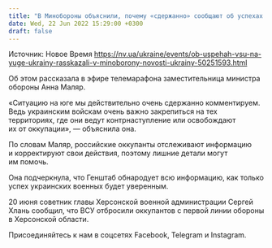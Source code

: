 ```yaml
---
title: "В Минобороны объяснили, почему «сдержанно» сообщают об успехах ВСУ на юге Украины"
date: Wed, 22 Jun 2022 15:29:00 +0300
draft: false
---
```

Источник: Новое Время https://nv.ua/ukraine/events/ob-uspehah-vsu-na-yuge-ukrainy-rasskazali-v-minoborony-novosti-ukrainy-50251593.html


 Об этом рассказала в эфире телемарафона заместительница министра обороны Анна Маляр.

«Ситуацию на юге мы действительно очень сдержанно комментируем. Ведь украинским войскам очень важно закрепиться на тех территориях, где они ведут контрнаступление или освобождают их от оккупации», — объяснила она.

По словам Маляр, российские оккупанты отслеживают информацию и корректируют свои действия, поэтому лишние детали могут им помочь.

Она подчеркнула, что Генштаб обнародует всю информацию, как только успех украинских военных будет уверенным.

20 июня советник главы Херсонской военной администрации Сергей Хлань сообщил, что ВСУ отбросили оккупантов с первой линии обороны в Херсонской области.

Присоединяйтесь к нам в соцсетях Facebook, Telegram и Instagram.
